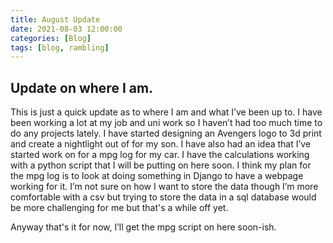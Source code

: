 ```yaml
---
title: August Update
date: 2021-08-03 12:00:00
categories: [Blog]
tags: [blog, rambling]
---
```


## Update on where I am.

This is just a quick update as to where I am and what I’ve been up to. I have been working a lot at my job and uni work so I haven’t had too much time to do any projects lately. I have started designing an Avengers logo to 3d print and create a nightlight out of for my son. I have also had an idea that I’ve started work on for a mpg log for my car. I have the calculations working with a python script that I will be putting on here soon. I think my plan for the mpg log is to look at doing something in Django to have a webpage working for it. I’m not sure on how I want to store the data though I’m more comfortable with a csv but trying to store the data in a sql database would be more challenging for me but that's a while off yet.

Anyway that's it for now, I’ll get the mpg script on here soon-ish.